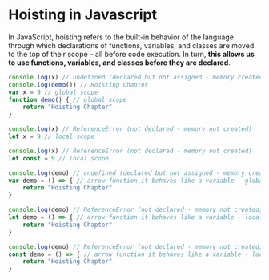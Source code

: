 <h1>Hoisting in Javascript</h1>

In JavaScript, hoisting refers to the built-in behavior of the language through which declarations of functions, variables, and classes are moved to the top of their scope – all before code execution. In turn, **this allows us to use functions, variables, and classes before they are declared**.

```javascript
console.log(x) // undefined (declared but not assigned - memory created)
console.log(demo()) // Hoisting Chapter
var x = 9 // global scope
function demo() { // global scope
    return "Hoisting Chapter"
}
```

```javascript
console.log(x) // ReferenceError (not declared - memory not created)
let x = 9 // local scope
```

```javascript
console.log(x) // ReferenceError (not declared - memory not created)
let const = 9 // local scope
```

```javascript
console.log(demo) // undefined (declared but not assigned - memory created)
var demo = () => { // arrow function it behaves like a variable - global scope
    return "Hoisting Chapter"
}
```

```javascript
console.log(demo) // ReferenceError (not declared - memory not created)
let demo = () => { // arrow function it behaves like a variable - local scope
    return "Hoisting Chapter"
}
```

```javascript
console.log(demo) // ReferenceError (not declared - memory not created)
const demo = () => { // arrow function it behaves like a variable - local scope
    return "Hoisting Chapter"
}
```